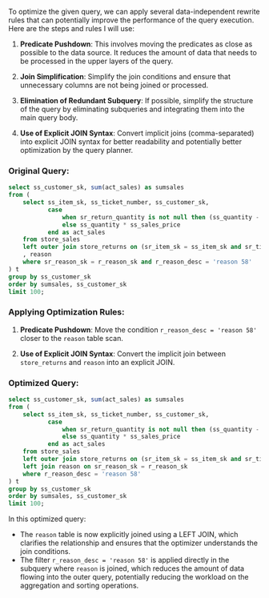 To optimize the given query, we can apply several data-independent rewrite rules that can potentially improve the performance of the query execution. Here are the steps and rules I will use:

1. **Predicate Pushdown**: This involves moving the predicates as close as possible to the data source. It reduces the amount of data that needs to be processed in the upper layers of the query.

2. **Join Simplification**: Simplify the join conditions and ensure that unnecessary columns are not being joined or processed.

3. **Elimination of Redundant Subquery**: If possible, simplify the structure of the query by eliminating subqueries and integrating them into the main query body.

4. **Use of Explicit JOIN Syntax**: Convert implicit joins (comma-separated) into explicit JOIN syntax for better readability and potentially better optimization by the query planner.

### Original Query:
```sql
select ss_customer_sk, sum(act_sales) as sumsales
from (
    select ss_item_sk, ss_ticket_number, ss_customer_sk,
           case 
               when sr_return_quantity is not null then (ss_quantity - sr_return_quantity) * ss_sales_price
               else ss_quantity * ss_sales_price
           end as act_sales
    from store_sales
    left outer join store_returns on (sr_item_sk = ss_item_sk and sr_ticket_number = ss_ticket_number)
    , reason
    where sr_reason_sk = r_reason_sk and r_reason_desc = 'reason 58'
) t
group by ss_customer_sk
order by sumsales, ss_customer_sk
limit 100;
```

### Applying Optimization Rules:

1. **Predicate Pushdown**: Move the condition `r_reason_desc = 'reason 58'` closer to the `reason` table scan.

2. **Use of Explicit JOIN Syntax**: Convert the implicit join between `store_returns` and `reason` into an explicit JOIN.

### Optimized Query:
```sql
select ss_customer_sk, sum(act_sales) as sumsales
from (
    select ss_item_sk, ss_ticket_number, ss_customer_sk,
           case 
               when sr_return_quantity is not null then (ss_quantity - sr_return_quantity) * ss_sales_price
               else ss_quantity * ss_sales_price
           end as act_sales
    from store_sales
    left outer join store_returns on (sr_item_sk = ss_item_sk and sr_ticket_number = ss_ticket_number)
    left join reason on sr_reason_sk = r_reason_sk
    where r_reason_desc = 'reason 58'
) t
group by ss_customer_sk
order by sumsales, ss_customer_sk
limit 100;
```

In this optimized query:
- The `reason` table is now explicitly joined using a LEFT JOIN, which clarifies the relationship and ensures that the optimizer understands the join conditions.
- The filter `r_reason_desc = 'reason 58'` is applied directly in the subquery where `reason` is joined, which reduces the amount of data flowing into the outer query, potentially reducing the workload on the aggregation and sorting operations.